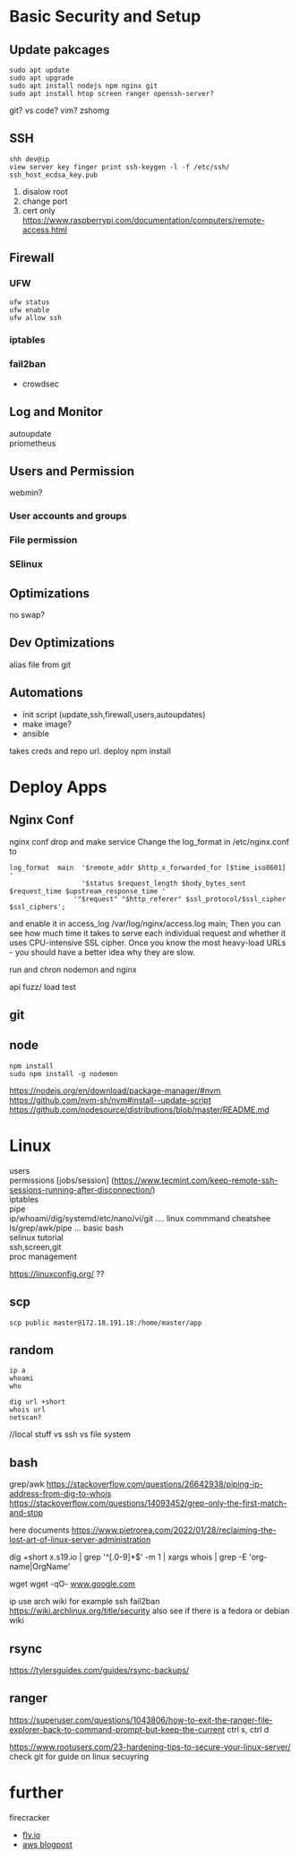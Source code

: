 # Basic Security and Setup
## Update pakcages
```
sudo apt update 
sudo apt upgrade
sudo apt install nodejs npm nginx git 
sudo apt install htop screen ranger openssh-server?
```
git? vs code? vim? zshomg  

## SSH
```
shh dev@ip  
view server key finger print ssh-keygen -l -f /etc/ssh/  ssh_host_ecdsa_key.pub  
```
 1. disalow root
 2. change port  
 3. cert only  
https://www.raspberrypi.com/documentation/computers/remote-access.html
## Firewall

### UFW
```
ufw status
ufw enable
ufw allow ssh
```
### iptables
### fail2ban
 - crowdsec

## Log and Monitor
 autoupdate  
priometheus

## Users and Permission
webmin?
### User accounts and groups
### File permission
### SElinux

## Optimizations
no swap?  

## Dev Optimizations
alias file from git  

## Automations
 - init script (update,ssh,firewall,users,autoupdates)
 - make image?
 - ansible


takes creds and repo url. deploy npm install 

# Deploy Apps

## Nginx Conf
nginx conf drop and make service 
Change the log_format in /etc/nginx.conf to
```
log_format  main  '$remote_addr $http_x_forwarded_for [$time_iso8601] '
				  '$status $request_length $body_bytes_sent $request_time $upstream_response_time '
				'"$request" "$http_referer" $ssl_protocol/$ssl_cipher $ssl_ciphers';
```
and enable it in access_log  /var/log/nginx/access.log main;
Then you can see how much time it takes to serve each individual request and whether it uses CPU-intensive SSL cipher. Once you know the most heavy-load URLs - you should have a better idea why they are slow.  

run and chron nodemon and nginx

api fuzz/ load test

## git
## node
```
npm install
sudo npm install -g nodemon
```
https://nodejs.org/en/download/package-manager/#nvm
https://github.com/nvm-sh/nvm#install--update-script
https://github.com/nodesource/distributions/blob/master/README.md

# Linux
users  
permissions
[jobs/session] (https://www.tecmint.com/keep-remote-ssh-sessions-running-after-disconnection/)  
iptables  
pipe  
ip/whoami/dig/systemd/etc/nano/vi/git .... linux commmand cheatshee  
ls/grep/awk/pipe ... basic bash  
selinux tutorial  
ssh,screen,git  
proc management  

https://linuxconfig.org/  ??

## scp
```scp public master@172.18.191.18:/home/master/app```


## random
```
ip a
whoami
who

dig url +short
whois url
netscan?
```

//local stuff
vs ssh
vs file system

## bash
grep/awk
https://stackoverflow.com/questions/26642938/piping-ip-address-from-dig-to-whois
https://stackoverflow.com/questions/14093452/grep-only-the-first-match-and-stop

here documents https://www.pietrorea.com/2022/01/28/reclaiming-the-lost-art-of-linux-server-administration

dig +short x.s19.io | grep '^[.0-9]*$' -m 1 | xargs whois | grep -E 'org-name|OrgName'
 
wget
wget -qO- www.google.com


ip
use arch wiki for example ssh fail2ban
https://wiki.archlinux.org/title/security
also see if there is a fedora or debian wiki

## rsync
https://tylersguides.com/guides/rsync-backups/
## ranger
https://superuser.com/questions/1043806/how-to-exit-the-ranger-file-explorer-back-to-command-prompt-but-keep-the-current
ctrl s, ctrl d

https://www.rootusers.com/23-hardening-tips-to-secure-your-linux-server/
check git for guide on linux secuyring


# further

firecracker
 - [fly.io]()
 - [aws blogpost](https://aws.amazon.com/blogs/aws/firecracker-lightweight-virtualization-for-serverless-computing/)
